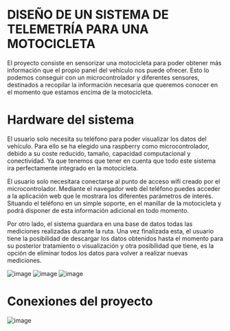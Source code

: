 DISEÑO DE UN SISTEMA DE TELEMETRÍA PARA UNA MOTOCICLETA
======

El proyecto consiste en sensorizar una motocicleta para poder obtener más 
información que el propio panel del vehículo nos puede ofrecer. Esto lo podemos 
conseguir con un microcontrolador y diferentes sensores, destinados a recopilar la 
información necesaria que queremos conocer en el momento que estamos encima 
de la motocicleta. 

Hardware del sistema
======

El usuario solo necesita su teléfono para 
poder visualizar los datos del vehículo. Para ello se ha elegido una raspberry como 
microcontrolador, debido a su coste reducido, tamaño, capacidad computacional y 
conectividad. Ya que tenemos que tener en cuenta que todo este sistema ira 
perfectamente integrado en la motocicleta.

El usuario solo necesitara conectarse al punto de acceso wifi creado por el 
microcontrolador. Mediante el navegador web del teléfono puedes acceder a la aplicación web 
que le mostrara los diferentes parámetros de interés. Situando el teléfono en un simple 
soporte, en el manillar de la motocicleta y podrá disponer de esta información adicional en 
todo momento.

Por otro lado, el sistema guardara en una base de datos todas las mediciones 
realizadas durante la ruta. Una vez finalizada esta, el usuario tiene la posibilidad de 
descargar los datos obtenidos hasta el momento para su posterior tratamiento o 
visualización y otra posibilidad que tiene, es la opción de eliminar todos los datos para 
volver a realizar nuevas mediciones.





![image](https://user-images.githubusercontent.com/75255813/135065740-c75b97ff-ebdf-4e3a-ac34-99ec1c4f4b43.png)
![image](https://user-images.githubusercontent.com/75255813/135065777-dd8619f1-99fa-4533-858e-023e53d96de8.png)
![image](https://user-images.githubusercontent.com/75255813/135065862-ec62c9c4-4d9a-4553-a970-85763a989f1e.png)



Conexiones del proyecto
======


![image](https://user-images.githubusercontent.com/75255813/135066754-ab6ee8e7-8bd7-445b-902e-6b92c74b12d3.png)



